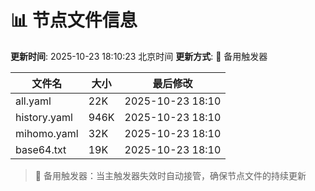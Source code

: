 # 📊 节点文件信息

**更新时间**: 2025-10-23 18:10:23 北京时间
**更新方式**: 🔄 备用触发器

| 文件名 | 大小 | 最后修改 |
|--------|------|----------|
| all.yaml | 22K | 2025-10-23 18:10 |
| history.yaml | 946K | 2025-10-23 18:10 |
| mihomo.yaml | 32K | 2025-10-23 18:10 |
| base64.txt | 19K | 2025-10-23 18:10 |

> 🔄 备用触发器：当主触发器失效时自动接管，确保节点文件的持续更新
